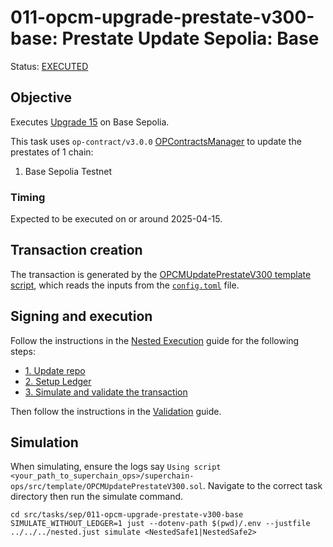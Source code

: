# 011-opcm-upgrade-prestate-v300-base: Prestate Update Sepolia: Base

Status: [EXECUTED](https://sepolia.etherscan.io/tx/0x9815d944bf9edec3ebf81b7418d438144861c4bf2f2560ec12e028a175de7505)

## Objective

Executes [Upgrade 15](https://gov.optimism.io/t/upgrade-proposal-15-isthmus-hard-fork/9804) on Base Sepolia.

This task uses `op-contract/v3.0.0` [OPContractsManager](https://github.com/ethereum-optimism/optimism/blob/op-contracts/v3.0.0-rc.2/packages/contracts-bedrock/src/L1/OPContractsManager.sol) to update the prestates of 1 chain:

1. Base Sepolia Testnet

### Timing

Expected to be executed on or around 2025-04-15.

## Transaction creation

The transaction is generated by the [OPCMUpdatePrestateV300 template script](../../../template/OPCMUpdatePrestateV300.sol),
which reads the inputs from the [`config.toml`](./config.toml) file.

## Signing and execution

Follow the instructions in the [Nested Execution](../../../NESTED.md) guide for the following steps:

- [1. Update repo](../../../NESTED.md#1-update-repo)
- [2. Setup Ledger](../../../NESTED.md#2-setup-ledger)
- [3. Simulate and validate the transaction](../../../NESTED.md#3-simulate-and-validate-the-transaction)

Then follow the instructions in the [Validation](./VALIDATION.md) guide.

## Simulation

When simulating, ensure the logs say `Using script <your_path_to_superchain_ops>/superchain-ops/src/template/OPCMUpdatePrestateV300.sol`.
Navigate to the correct task directory then run the simulate command.
```
cd src/tasks/sep/011-opcm-upgrade-prestate-v300-base
SIMULATE_WITHOUT_LEDGER=1 just --dotenv-path $(pwd)/.env --justfile ../../../nested.just simulate <NestedSafe1|NestedSafe2>
```
